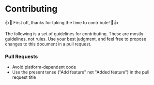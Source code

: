 # Contributing

:+1::tada: First off, thanks for taking the time to contribute! :tada::+1:

The following is a set of guidelines for contributing. These are mostly guidelines, not rules. Use your best judgment, and feel free to propose changes to this document in a pull request.

### Pull Requests
* Avoid platform-dependent code
* Use the present tense ("Add feature" not "Added feature") in the pull request title
